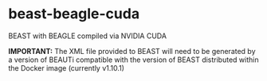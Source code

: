 
# beast-beagle-cuda
BEAST with BEAGLE compiled via NVIDIA CUDA

**IMPORTANT:** The XML file provided to BEAST will need to be generated by a version of BEAUTi compatible with the version of BEAST distributed within the Docker image (currently v1.10.1)
